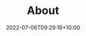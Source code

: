 ---
title: 'About'
date: 2022-07-06T09:29:16+10:00
layout: about
heroHeading: 'About Us'
heroSubHeading: "We're a team of active and former politicians, political activists, campaign managers, and business leaders that are making liberty win."
heroBackground: '/images/about-hero.jpg'
---